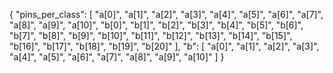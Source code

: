 

{
  "pins_per_class": [
    "a[0]",
    "a[1]",
    "a[2]",
    "a[3]",
    "a[4]",
    "a[5]",
    "a[6]",
    "a[7]",
    "a[8]",
    "a[9]",
    "a[10]",
    "b[0]",
    "b[1]",
    "b[2]",
    "b[3]",
    "b[4]",
    "b[5]",
    "b[6]",
    "b[7]",
    "b[8]",
    "b[9]",
    "b[10]",
    "b[11]",
    "b[12]",
    "b[13]",
    "b[14]",
    "b[15]",
    "b[16]",
    "b[17]",
    "b[18]",
    "b[19]",
    "b[20]"
  ],
  "b": [
    "a[0]",
    "a[1]",
    "a[2]",
    "a[3]",
    "a[4]",
    "a[5]",
    "a[6]",
    "a[7]",
    "a[8]",
    "a[9]",
    "a[10]"
  ]
}